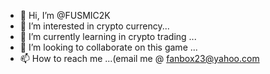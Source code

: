 - 👋 Hi, I’m @FUSMIC2K
- 👀 I’m interested in crypto currency...
- 🌱 I’m currently learning in crypto trading ...
- 💞️ I’m looking to collaborate on this game ...
- 📫 How to reach me ...(email me @ fanbox23@yahoo.com

<!---
FUSMIC2K/FUSMIC2K is a ✨ special ✨ repository because its `README.md` (this file) appears on your GitHub profile.
You can click the Preview link to take a look at your changes.
--->
